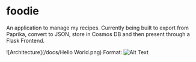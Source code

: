 # foodie

An application to manage my recipes. Currently being built to export from Paprika, convert to JSON, store in Cosmos DB and then present through a Flask Frontend.

![Architecture](/docs/Hello World.png)
Format: ![Alt Text](url)